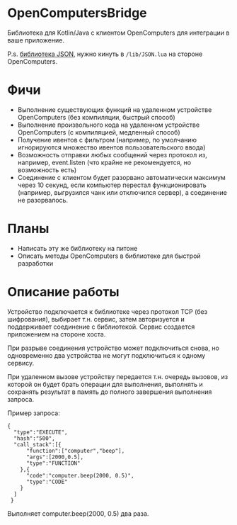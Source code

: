 # OpenComputersBridge
Библиотека для Kotlin/Java с клиентом OpenComputers для интеграции в ваше приложение.

P.s. [библиотека JSON](https://pastebin.com/ji28sbxU), нужно кинуть в ``/lib/JSON.lua`` на стороне OpenComputers.
# Фичи

* Выполнение существующих функций на удаленном устройстве OpenComputers (без компиляции, быстрый способ)
* Выполнение произвольного кода на удаленном устройстве OpenComputers (с компиляцией, медленный способ)
* Получение ивентов с фильтром (например, по умолчанию игнорируются множество ивентов пользовательского ввода)
* Возможность отправки любых сообщений через протокол из, например, event.listen (что крайне не рекомендуется, но возможность есть)
* Соединение с клиентом будет разорвано автоматически максимум через 10 секунд, если компьютер перестал функционировать (например, выгрузился чанк или отключился сервер), а соединение не разорвалось.

# Планы

* Написать эту же библиотеку на питоне
* Описать методы OpenComputers в библиотеке для быстрой разработки

# Описание работы 

Устройство подключается к библиотеке через протокол TCP (без шифрования), выбирает т.н. сервис, затем авторизуется и поддерживает соединение с библиотекой. 
Сервис создается приложением на стороне хоста.

При разрыве соединения устройство может подключиться снова, но одновременно два устройства не могут подключиться к одному сервису.

При удаленном вызове устройству передается т.н. очередь вызовов, из которой он будет брать операции для выполнения, выполнять и сохранять результат в память до полного завершения выполнения запроса.

Пример запроса:

```
{
  "type":"EXECUTE",
  "hash":"500",
  "call_stack":[{
      "function":["computer","beep"],
      "args":[2000,0.5],
      "type":"FUNCTION"
    },{
      "code":"computer.beep(2000, 0.5)",
      "type":"CODE"
    }
  ]
 }
```
Выполняет computer.beep(2000, 0.5) два раза.
